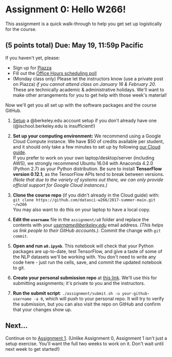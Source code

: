 # Assignment 0:  Hello W266!

This assignment is a quick walk-through to help you get set up logistically for the course.

## (5 points total) Due: May 19, 11:59p Pacific

If you haven't yet, please:

- Sign up for [Piazza](http://piazza.com/berkeley/summer2017/datasciw266)
- Fill out the [Office Hours scheduling poll](http://doodle.com/poll/679ybxc3w96umfpu)
- (Monday class only) Please let the instructors know (use a private post on Piazza) *if you cannot attend class on January 16 & February 20*.  These are technically academic & administrative holidays.  We'll want to make other arrangements for you to get help with those week's material!

Now we'll get you all set up with the software packages and the course GitHub.

1. [Setup](https://calmail.berkeley.edu/manage/account/create_account) a @berkeley.edu account setup if you don't already have one (@ischool.berkeley.edu is insufficient!)

1. **Set up your computing environment:** We recommend using a Google Cloud Compute instance. We have $50 of credits available per student, and it should only take a few minutes to set up by following [our Cloud guide](cloud/).  
If you prefer to work on your own laptop/desktop/server (including AWS), we strongly recommend Ubuntu 16.04 with Anaconda 4.2.0 (Python 2.7) as your Python distribution. Be sure to install **TensorFlow version 0.12.1**, as the TensorFlow APIs tend to break between versions.  
*(Note that due to the variety of systems out there, we can only provide official support for Google Cloud instances.)*

2. **Clone the course repo** (if you didn't already in the Cloud guide) with:  
`git clone https://github.com/datasci-w266/2017-summer-main.git ~/w266`  
You may also want to do this on your laptop to have a local copy.  

3. **Edit the `username`** file in the `assignment/a0` folder and replace the contents with your *username@berkeley.edu* email address. *(This helps us link people to their GitHub accounts.)*.
Commit the change with `git commit`.

4. **Open and run `a0.ipynb`**. This notebook will check that your Python packages are up-to-date, test TensorFlow, and give a taste of some of the NLP datasets we'll be working with. You don't need to write any code here - just run the cells, save, and commit the updated notebook to git.

4. **Create your personal submission repo** at [this link](https://classroom.github.com/assignment-invitations/aaaba3361682391581c0a4fd8c0a64af). We'll use this for submitting assignments; it's private to you and the instructors.

5. **Run the submit script**: `./assignment/submit.sh -u your-github-username -a 0`, which will push to your personal repo. It will try to verify the submission, but you can also visit the repo on GitHub and confirm that your changes show up.

## Next...

Continue on to [Assignment 1](../a1/).  (Unlike Assignment 0, Assignment 1 isn't just a setup exercise.  You'll want the full two weeks to work on it.  Don't wait until next week to get started!)
